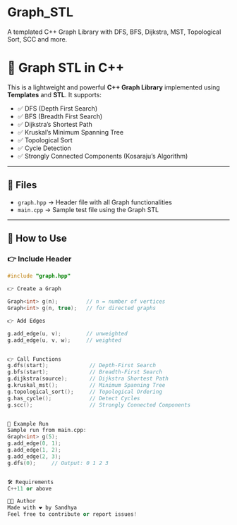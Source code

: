 # Graph_STL
A templated C++ Graph Library with DFS, BFS, Dijkstra, MST, Topological Sort, SCC and more.


# 🚀 Graph STL in C++

This is a lightweight and powerful **C++ Graph Library** implemented using **Templates** and **STL**. It supports:

- ✅ DFS (Depth First Search)
- ✅ BFS (Breadth First Search)
- ✅ Dijkstra’s Shortest Path
- ✅ Kruskal’s Minimum Spanning Tree
- ✅ Topological Sort
- ✅ Cycle Detection
- ✅ Strongly Connected Components (Kosaraju’s Algorithm)

---

## 📁 Files

- `graph.hpp` → Header file with all Graph functionalities
- `main.cpp` → Sample test file using the Graph STL

---

## 🧠 How to Use

### 👉 Include Header

```cpp
#include "graph.hpp"

👉 Create a Graph

Graph<int> g(n);         // n = number of vertices
Graph<int> g(n, true);   // for directed graphs

👉 Add Edges

g.add_edge(u, v);        // unweighted
g.add_edge(u, v, w);     // weighted


👉 Call Functions
g.dfs(start);             // Depth-First Search
g.bfs(start);             // Breadth-First Search
g.dijkstra(source);       // Dijkstra Shortest Path
g.kruskal_mst();          // Minimum Spanning Tree
g.topological_sort();     // Topological Ordering
g.has_cycle();            // Detect Cycles
g.scc();                  // Strongly Connected Components


🧪 Example Run
Sample run from main.cpp:
Graph<int> g(5);
g.add_edge(0, 1);
g.add_edge(1, 2);
g.add_edge(2, 3);
g.dfs(0);     // Output: 0 1 2 3


🛠️ Requirements
C++11 or above

👩‍💻 Author
Made with ❤️ by Sandhya
Feel free to contribute or report issues!

